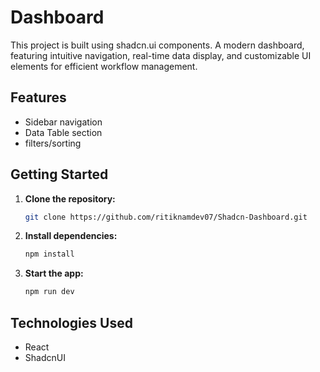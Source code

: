 # Dashboard

This project is built using shadcn.ui components.
A modern dashboard, featuring intuitive navigation, real-time data display, and customizable UI elements for efficient workflow management.


## Features

- Sidebar navigation
- Data Table section
- filters/sorting


## Getting Started

1. **Clone the repository:**
    ```bash
    git clone https://github.com/ritiknamdev07/Shadcn-Dashboard.git
    ```
2. **Install dependencies:**
    ```bash
    npm install
    ```
3. **Start the app:**
    ```bash
    npm run dev
    ```



## Technologies Used

- React
- ShadcnUI
